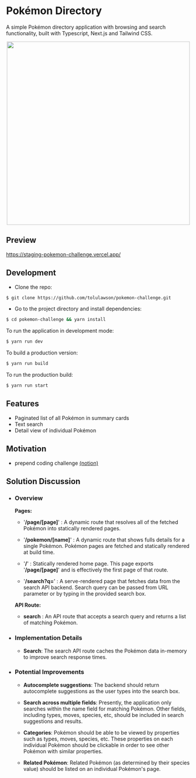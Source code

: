 # Pokémon Directory

A simple Pokémon directory application with browsing and search functionality, built with Typescript, Next.js and Tailwind CSS.

<p align="center">
  <img src='https://user-images.githubusercontent.com/55362043/128029005-2060398c-de52-454c-b93c-3c67c5251b5d.PNG' width='500px' />
</p>

## Preview

https://staging-pokemon-challenge.vercel.app/

## Development

- Clone the repo:

```bash
$ git clone https://github.com/tolulawson/pokemon-challenge.git
```

- Go to the project directory and install dependencies:

```bash
$ cd pokemon-challenge && yarn install
```

To run the application in development mode:

```bash
$ yarn run dev
```

To build a production version:

```bash
$ yarn run build
```

To run the production build:

```bash
$ yarn run start
```

## Features 
- Paginated list of all Pokémon in summary cards
- Text search
- Detail view of individual Pokémon


## Motivation
- prepend coding challenge [(notion)](https://www.notion.so/The-Pok-mon-Frontend-Coding-Challenge-91e21b9bbc2b4d309f64449b9cedab9a)

## Solution Discussion
- ### Overview
  **Pages:**
  
  - '**/page/[page]**' : A dynamic route that resolves all of the fetched Pokémon into statically rendered pages.
  
  - '**/pokemon/[name]**' : A dynamic route that shows fulls details for a single Pokémon. Pokémon pages are fetched and statically rendered at build time.
  
  - '**/**' : Statically rendered home page. This page exports '**/page/[page]**' and is effectively the first page of that route.
  
  - '**/search?q=**' : A serve-rendered page that fetches data from the search API backend. Search query can be passed from URL parameter or by typing in the provided search box.
  
  **API Route:**
  - **search** : An API route that accepts a search query and returns a list of matching Pokémon.

- ### Implementation Details
  - **Search**: The search API route caches the Pokémon data in-memory to improve search response times. 

- ### Potential Improvements
  - **Autocomplete suggestions**: The backend should return autocomplete suggestions as the user types into the search box.
   
  - **Search across multiple fields**: Presently, the application only searches within the name field for matching Pokémon. Other fields, including types, moves, species, etc, should be included in search suggestions and results.
  
  - **Categories**: Pokémon should be able to be viewed by properties such as types, moves, species, etc. These properties on each individual Pokémon should be clickable in order to see other Pokémon with similar properties.
  
  - **Related Pokémon**: Related Pokémon (as determined by their species value) should be listed on an individual Pokémon's page.
